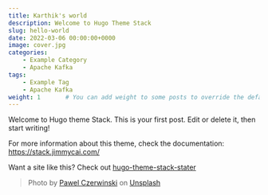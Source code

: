```yaml
---
title: Karthik's world
description: Welcome to Hugo Theme Stack
slug: hello-world
date: 2022-03-06 00:00:00+0000
image: cover.jpg
categories:
    - Example Category
    - Apache Kafka
tags:
    - Example Tag
    - Apache Kafka
weight: 1       # You can add weight to some posts to override the default sorting (date descending)
---
```


Welcome to Hugo theme Stack. This is your first post. Edit or delete it, then start writing!

For more information about this theme, check the documentation: https://stack.jimmycai.com/



Want a site like this? Check out [hugo-theme-stack-stater](https://github.com/CaiJimmy/hugo-theme-stack-starter)

> Photo by [Pawel Czerwinski](https://unsplash.com/@pawel_czerwinski) on [Unsplash](https://unsplash.com/)